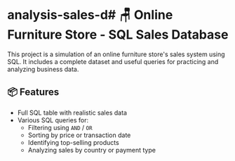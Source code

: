 # analysis-sales-d# 🪑 Online Furniture Store - SQL Sales Database

This project is a simulation of an online furniture store's sales system using SQL. It includes a complete dataset and useful queries for practicing and analyzing business data.

## 📦 Features

- Full SQL table with realistic sales data
- Various SQL queries for:
  - Filtering using `AND` / `OR`
  - Sorting by price or transaction date
  - Identifying top-selling products
  - Analyzing sales by country or payment type
